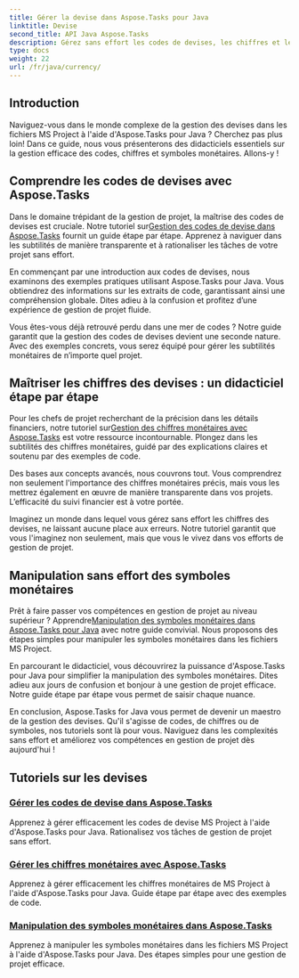 ```yaml
---
title: Gérer la devise dans Aspose.Tasks pour Java
linktitle: Devise
second_title: API Java Aspose.Tasks
description: Gérez sans effort les codes de devises, les chiffres et les symboles dans les fichiers MS Project avec Aspose.Tasks pour Java. Rationalisez la gestion de projet avec des didacticiels faciles à suivre.
type: docs
weight: 22
url: /fr/java/currency/
---
```


## Introduction

Naviguez-vous dans le monde complexe de la gestion des devises dans les fichiers MS Project à l'aide d'Aspose.Tasks pour Java ? Cherchez pas plus loin! Dans ce guide, nous vous présenterons des didacticiels essentiels sur la gestion efficace des codes, chiffres et symboles monétaires. Allons-y !

## Comprendre les codes de devises avec Aspose.Tasks

 Dans le domaine trépidant de la gestion de projet, la maîtrise des codes de devises est cruciale. Notre tutoriel sur[Gestion des codes de devise dans Aspose.Tasks](./currency-codes/) fournit un guide étape par étape. Apprenez à naviguer dans les subtilités de manière transparente et à rationaliser les tâches de votre projet sans effort.

En commençant par une introduction aux codes de devises, nous examinons des exemples pratiques utilisant Aspose.Tasks pour Java. Vous obtiendrez des informations sur les extraits de code, garantissant ainsi une compréhension globale. Dites adieu à la confusion et profitez d’une expérience de gestion de projet fluide.

Vous êtes-vous déjà retrouvé perdu dans une mer de codes ? Notre guide garantit que la gestion des codes de devises devient une seconde nature. Avec des exemples concrets, vous serez équipé pour gérer les subtilités monétaires de n’importe quel projet.

## Maîtriser les chiffres des devises : un didacticiel étape par étape

 Pour les chefs de projet recherchant de la précision dans les détails financiers, notre tutoriel sur[Gestion des chiffres monétaires avec Aspose.Tasks](./currency-digits/) est votre ressource incontournable. Plongez dans les subtilités des chiffres monétaires, guidé par des explications claires et soutenu par des exemples de code.

Des bases aux concepts avancés, nous couvrons tout. Vous comprendrez non seulement l'importance des chiffres monétaires précis, mais vous les mettrez également en œuvre de manière transparente dans vos projets. L’efficacité du suivi financier est à votre portée.

Imaginez un monde dans lequel vous gérez sans effort les chiffres des devises, ne laissant aucune place aux erreurs. Notre tutoriel garantit que vous l'imaginez non seulement, mais que vous le vivez dans vos efforts de gestion de projet.

## Manipulation sans effort des symboles monétaires

 Prêt à faire passer vos compétences en gestion de projet au niveau supérieur ? Apprendre[Manipulation des symboles monétaires dans Aspose.Tasks pour Java](./currency-symbols/) avec notre guide convivial. Nous proposons des étapes simples pour manipuler les symboles monétaires dans les fichiers MS Project.

En parcourant le didacticiel, vous découvrirez la puissance d'Aspose.Tasks pour Java pour simplifier la manipulation des symboles monétaires. Dites adieu aux jours de confusion et bonjour à une gestion de projet efficace. Notre guide étape par étape vous permet de saisir chaque nuance.

En conclusion, Aspose.Tasks for Java vous permet de devenir un maestro de la gestion des devises. Qu'il s'agisse de codes, de chiffres ou de symboles, nos tutoriels sont là pour vous. Naviguez dans les complexités sans effort et améliorez vos compétences en gestion de projet dès aujourd'hui !

## Tutoriels sur les devises
### [Gérer les codes de devise dans Aspose.Tasks](./currency-codes/)
Apprenez à gérer efficacement les codes de devise MS Project à l'aide d'Aspose.Tasks pour Java. Rationalisez vos tâches de gestion de projet sans effort.
### [Gérer les chiffres monétaires avec Aspose.Tasks](./currency-digits/)
Apprenez à gérer efficacement les chiffres monétaires de MS Project à l'aide d'Aspose.Tasks pour Java. Guide étape par étape avec des exemples de code.
### [Manipulation des symboles monétaires dans Aspose.Tasks](./currency-symbols/)
Apprenez à manipuler les symboles monétaires dans les fichiers MS Project à l'aide d'Aspose.Tasks pour Java. Des étapes simples pour une gestion de projet efficace.